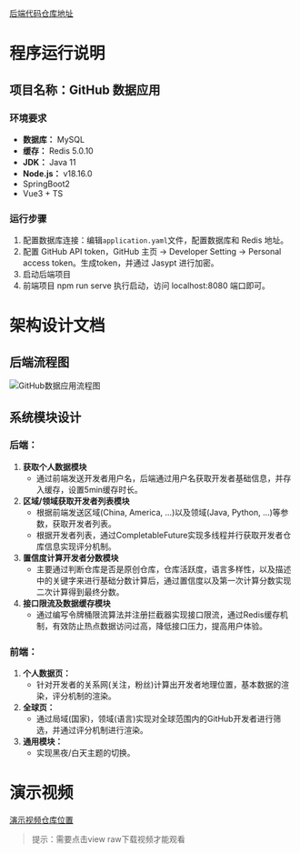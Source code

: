[后端代码仓库地址](https://github.com/yehuoyiji/GitHubDataApplication-BackEnd)
# 程序运行说明
## 项目名称：GitHub 数据应用
### 环境要求
- **数据库：** MySQL
- **缓存：** Redis 5.0.10
- **JDK：** Java 11
- **Node.js：** v18.16.0
- SpringBoot2
- Vue3 + TS

### 运行步骤
1. 配置数据库连接：编辑`application.yaml`文件，配置数据库和 Redis 地址。
2. 配置 GitHub API token，GitHub 主页 -> Developer Setting -> Personal access token。生成token，并通过 Jasypt 进行加密。
3. 启动后端项目
4. 前端项目 npm run serve 执行启动，访问 localhost:8080 端口即可。

# 架构设计文档

## 后端流程图
![GitHub数据应用流程图](https://github.com/user-attachments/assets/fb5016d0-cab5-4bc5-bf8b-f67a17257ff5)
## 系统模块设计
### 后端：
1. **获取个人数据模块**
   - 通过前端发送开发者用户名，后端通过用户名获取开发者基础信息，并存入缓存，设置5min缓存时长。
2. **区域/领域获取开发者列表模块**
   - 根据前端发送区域(China, America, ...)以及领域(Java, Python, ...)等参数，获取开发者列表。
   - 根据开发者列表，通过CompletableFuture实现多线程并行获取开发者仓库信息实现评分机制。
3. **置信度计算开发者分数模块**
   - 主要通过判断仓库是否是原创仓库，仓库活跃度，语言多样性，以及描述中的关键字来进行基础分数计算后，通过置信度以及第一次计算分数实现二次计算得到最终分数。
4. **接口限流及数据缓存模块**
   - 通过编写令牌桶限流算法并注册拦截器实现接口限流，通过Redis缓存机制，有效防止热点数据访问过高，降低接口压力，提高用户体验。     
### 前端：
1. **个人数据页：**
   - 针对开发者的关系网(关注，粉丝)计算出开发者地理位置，基本数据的渲染，评分机制的渲染。
2. **全球页：**
   - 通过局域(国家)，领域(语言)实现对全球范围内的GitHub开发者进行筛选，并通过评分机制进行渲染。
3. **通用模块：**
   - 实现黑夜/白天主题的切换。
# 演示视频
[演示视频仓库位置](https://github.com/yehuoyiji/GithubDataApplication-FrontEnd/blob/master/github-data-frontend/src/assets/%E6%BC%94%E7%A4%BADemo.mp4)
> 提示：需要点击view raw下载视频才能观看
